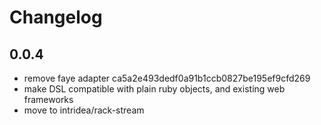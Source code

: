 # Changelog

## 0.0.4

* remove faye adapter ca5a2e493dedf0a91b1ccb0827be195ef9cfd269
* make DSL compatible with plain ruby objects, and existing web frameworks
* move to intridea/rack-stream